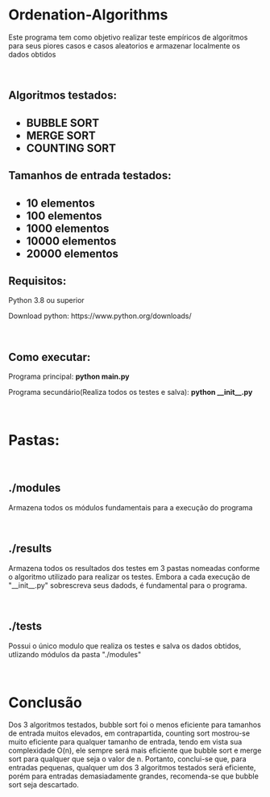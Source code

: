 # Ordenation-Algorithms
<p>Este programa tem como objetivo realizar teste empíricos de algoritmos para seus piores casos e casos aleatorios e armazenar localmente os dados obtidos</p>
<br>
<h2>Algoritmos testados:<h2>
<ul>
    <li>BUBBLE SORT</li>
    <li>MERGE SORT</li>
    <li>COUNTING SORT</li>
</ul>
<h2>Tamanhos de entrada testados:<h2>
<ul>
    <li>10 elementos</li>
    <li>100 elementos</li>
    <li>1000 elementos</li>
    <li>10000 elementos</li>
    <li>20000 elementos</li>
</ul>
<h2>Requisitos:</h2>
<p>Python 3.8 ou superior</p>
<p>Download python: https://www.python.org/downloads/</p>

<br>
<h2>Como executar:</h2>
<p>Programa principal:  <strong> python main.py</strong></p>
<p>Programa secundário(Realiza todos os testes e salva):  <strong> python __init__.py</strong></p>

<br>
<h1>Pastas:</h1>
<br>

<h2>./modules</h2>
<p>Armazena todos os módulos fundamentais para a execução do programa</p>
<br>

<h2>./results</h2>
<p>Armazena todos os resultados dos testes em 3 pastas nomeadas conforme o algoritmo utilizado para realizar os testes. Embora a cada execução de "__init__.py" sobrescreva seus dadods, é fundamental para o programa.</p>
<br>

<h2>./tests</h2>
<p>Possui o único modulo que realiza os testes e salva os dados obtidos, utlizando módulos da pasta "./modules" </p>

<br>
<h1>Conclusão</h1>
<p>Dos 3 algoritmos testados, bubble sort foi o menos eficiente para tamanhos de entrada muitos elevados, em contrapartida, counting sort mostrou-se muito eficiente para qualquer tamanho de entrada, tendo em vista sua complexidade O(n), ele sempre será mais eficiente que bubble sort e merge sort para qualquer que seja o valor de n. Portanto, conclui-se que, para entradas pequenas, qualquer um dos 3 algoritmos testados será eficiente, porém para entradas demasiadamente grandes, recomenda-se que bubble sort seja descartado.</p>